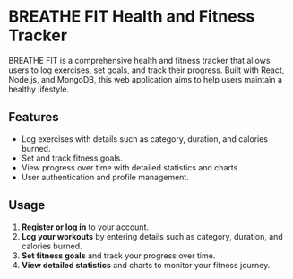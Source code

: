 # BREATHE FIT Health and Fitness Tracker

BREATHE FIT is a comprehensive health and fitness tracker that allows users to log exercises, set goals, and track their progress. Built with React, Node.js, and MongoDB, this web application aims to help users maintain a healthy lifestyle.

## Features

- Log exercises with details such as category, duration, and calories burned.
- Set and track fitness goals.
- View progress over time with detailed statistics and charts.
- User authentication and profile management.

## Usage

1. **Register or log in** to your account.
2. **Log your workouts** by entering details such as category, duration, and calories burned.
3. **Set fitness goals** and track your progress over time.
4. **View detailed statistics** and charts to monitor your fitness journey.